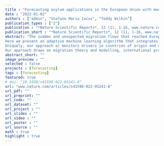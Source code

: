 ```yaml
---
title : "Forecasting asylum applications in the European Union with machine learning and data at scale"
date : "2022-01-02"
authors : ["admin", "Stefano Maria Iacus", "Teddy Wilkin"]
publication_types : ["2"]
publication : "*Nature Scientific Reports*, 12 (1), 1-16, www.nature.com/articles/s41598-022-05241-8"
publication_short : "*Nature Scientific Reports*, 12 (1), 1-16, www.nature.com/articles/s41598-022-05241-8"
abstract: "The sudden and unexpected migration flows that reached Europe during the so-called ‘refugee crisis’ of 2015-16 left governments unprepared, exposing significant shortcomings in the field of migration forecasting. Forecasting asylum-related migration is indeed problematic. Migration is a complex system, drivers are composite, measurement incorporates uncertainty, and most migration theories are either under-specified or hardly actionable. As a result, approaches to forecasting generally focus on specific migration flows, and the results are often inconsistent and difficult to generalise.
Here we present an adaptive machine learning algorithm that integrates administrative statistics and non-traditional data sources at scale to effectively forecast asylum-related migration flows. We focus on asylum applications lodged in countries of the European Union (EU) by nationals of all countries of origin worldwide, but the same approach can be applied in any context provided adequate migration or asylum data are available.
Uniquely, our approach a) monitors drivers in countries of origin and destination to detect early onset change; b) models individual country-to-country migration flows separately and on moving time windows; c) estimates the effects of individual drivers, including lagged effects; d) delivers forecasts of asylum applications up to four weeks ahead; e) assesses how patterns of drivers shift over time to describe the functioning and change of migration systems.
Our approach draws on migration theory and modelling, international protection, and data science to deliver what is, to our knowledge, the first comprehensive system for forecasting asylum applications based on adaptive models and data at scale. Importantly, this approach can be extended to forecast other social processes."
abstract_short: ""
image_preview : ""
selected : false
projects : [forecasting]
tags : [forecasting]
featured: true
# doi: "10.1038/s41598-022-05241-8"
url: "www.nature.com/articles/s41598-022-05241-8"
url_pdf: ""
url_preprint: ""
url_code: ""
url_dataset: ""
url_project : ""
url_slides : ""
url_video : ""
url_poster : ""
url_source : ""
math : true
highlight : true
---
```

